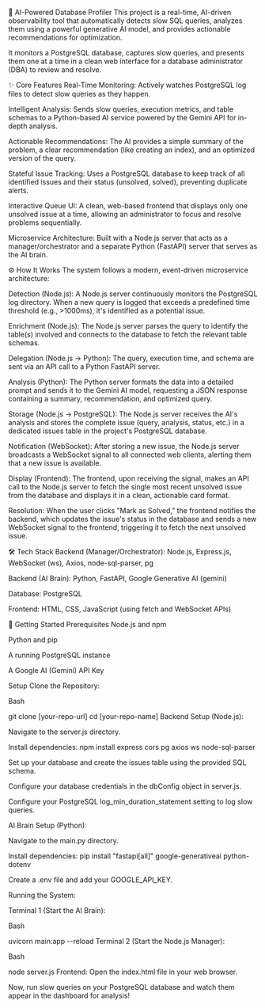 🤖 AI-Powered Database Profiler
This project is a real-time, AI-driven observability tool that automatically detects slow SQL queries, analyzes them using a powerful generative AI model, and provides actionable recommendations for optimization.

It monitors a PostgreSQL database, captures slow queries, and presents them one at a time in a clean web interface for a database administrator (DBA) to review and resolve.


✨ Core Features
Real-Time Monitoring: Actively watches PostgreSQL log files to detect slow queries as they happen.

Intelligent Analysis: Sends slow queries, execution metrics, and table schemas to a Python-based AI service powered by the Gemini API for in-depth analysis.

Actionable Recommendations: The AI provides a simple summary of the problem, a clear recommendation (like creating an index), and an optimized version of the query.

Stateful Issue Tracking: Uses a PostgreSQL database to keep track of all identified issues and their status (unsolved, solved), preventing duplicate alerts.

Interactive Queue UI: A clean, web-based frontend that displays only one unsolved issue at a time, allowing an administrator to focus and resolve problems sequentially.

Microservice Architecture: Built with a Node.js server that acts as a manager/orchestrator and a separate Python (FastAPI) server that serves as the AI brain.

⚙️ How It Works
The system follows a modern, event-driven microservice architecture:

Detection (Node.js): A Node.js server continuously monitors the PostgreSQL log directory. When a new query is logged that exceeds a predefined time threshold (e.g., >1000ms), it's identified as a potential issue.

Enrichment (Node.js): The Node.js server parses the query to identify the table(s) involved and connects to the database to fetch the relevant table schemas.

Delegation (Node.js → Python): The query, execution time, and schema are sent via an API call to a Python FastAPI server.

Analysis (Python): The Python server formats the data into a detailed prompt and sends it to the Gemini AI model, requesting a JSON response containing a summary, recommendation, and optimized query.

Storage (Node.js → PostgreSQL): The Node.js server receives the AI's analysis and stores the complete issue (query, analysis, status, etc.) in a dedicated issues table in the project's PostgreSQL database.

Notification (WebSocket): After storing a new issue, the Node.js server broadcasts a WebSocket signal to all connected web clients, alerting them that a new issue is available.

Display (Frontend): The frontend, upon receiving the signal, makes an API call to the Node.js server to fetch the single most recent unsolved issue from the database and displays it in a clean, actionable card format.

Resolution: When the user clicks "Mark as Solved," the frontend notifies the backend, which updates the issue's status in the database and sends a new WebSocket signal to the frontend, triggering it to fetch the next unsolved issue.

🛠️ Tech Stack
Backend (Manager/Orchestrator): Node.js, Express.js, WebSocket (ws), Axios, node-sql-parser, pg

Backend (AI Brain): Python, FastAPI, Google Generative AI (gemini)

Database: PostgreSQL

Frontend: HTML, CSS, JavaScript (using fetch and WebSocket APIs)

🚀 Getting Started
Prerequisites
Node.js and npm

Python and pip

A running PostgreSQL instance

A Google AI (Gemini) API Key

Setup
Clone the Repository:

Bash

git clone [your-repo-url]
cd [your-repo-name]
Backend Setup (Node.js):

Navigate to the server.js directory.

Install dependencies: npm install express cors pg axios ws node-sql-parser

Set up your database and create the issues table using the provided SQL schema.

Configure your database credentials in the dbConfig object in server.js.

Configure your PostgreSQL log_min_duration_statement setting to log slow queries.

AI Brain Setup (Python):

Navigate to the main.py directory.

Install dependencies: pip install "fastapi[all]" google-generativeai python-dotenv

Create a .env file and add your GOOGLE_API_KEY.

Running the System:

Terminal 1 (Start the AI Brain):

Bash

uvicorn main:app --reload
Terminal 2 (Start the Node.js Manager):

Bash

node server.js
Frontend: Open the index.html file in your web browser.

Now, run slow queries on your PostgreSQL database and watch them appear in the dashboard for analysis!